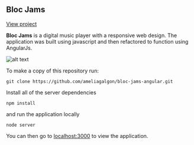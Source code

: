 ## Bloc Jams
[View project](http://ameliagalgon-bloc-jams.netlify.com/)

**Bloc Jams** is a digital music player with a responsive web design. The application was built using javascript and then refactored to function using AngularJs.

![alt text](http://samxwu.com/img/blocJams_cover.png "Bloc Jams Screenship")

To make a copy of this repository run:

```
git clone https://github.com/ameliagalgon/bloc-jams-angular.git
```
Install all of the server dependencies
```
npm install
```
and run the application locally
```
node server
```
You can then go to [localhost:3000](http://localhost:3000) to view the application.
